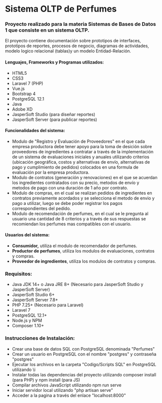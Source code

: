 # Sistema OLTP de Perfumes

### Proyecto realizado para la materia Sistemas de Bases de Datos 1 que consiste en un sistema OLTP. 
El proyecto contiene documentación sobre prototipos de interfaces, prototipos de reportes, procesos de negocio, diagramas de actividades, modelo logico relacional (tablas)y un modelo Entidad-Relación.
#### Lenguajes, Frameworks y Programas utilizados:
- HTML5
- CSS3
- Laravel 7 (PHP)
- Vue.js
- Bootstrap 4
- PostgreSQL 12.1
- Java
- Adobe XD
- JasperSoft Studio (para diseñar reportes)
- JasperSoft Server (para publicar reportes)

#### Funcionalidades del sistema:
- Modulo de "Registro y Evaluación de Proveedores" en el que cada empresa productora debe tener apoyo para la toma de desición sobre proveedores de ingredientes a contratar a través de la implementación de un sistema de evaluaciones iniciales y anuales utilizando criterios (ubicación geográfica, costos y alternativas de envío, alternativas de pago y cumplimiento de pedidos) colocados en una formula de evaluación por la empresa productora.
- Modulo de contratos (generación y renovaciones) en el que se acuerdan los ingredientes contratados con su precio, metodos de envío y metodos de pago con una duración de 1 año por contrato.
- Modulo de compras, en el cual se realizan pedidos de ingredientes en contratos previamente acordados y se selecciona el metodo de envio y pago a utilizar, luego se debe poder registrar los pagos correspondientes del pedido.
- Modulo de recomendación de perfumes, en el cual se le pregunta al usuario una cantidad de 8 criterios y a través de sus respuestas se recomiendan los perfumes mas compatibles con el usuario.
#### Usuarios del sistema:
- **Consumidor,** utiliza el modulo de recomendador de perfumes.
- **Productor de perfumes**, utiliza los modulos de evaluaciones, contratos y compras.
- **Proveedor de ingredientes**, utiliza los modulos de contratos y compras.
### Requisitos:
- Java JDK 14+ o Java JRE 8+ (Necesario para JasperSoft Studio y JasperSoft Server)
- JasperSoft Studio 6+
- JasperSoft Server 7.8+
- PHP 7.25+ (Necesario para Laravel)
- Laravel 7
- PostgreSQL 12.1+
- Node.js y NPM
- Composer 1.10+
### Instrucciones de Instalación:
- Crear una base de datos SQL con PostgreSQL denominada "Perfumes"
- Crear un usuario en PostgreSQL con el nombre "postgres" y contraseña "postgres"
- Ejecutar los archivos en la carpeta "Codigo/Scripts SQL" en PostgreSQL utilizando \i
- Instalar todas las dependencias del proyecto utilizando composer install (para PHP) y npm install (para JS)
- Compilar archivos JavaScript utilizando npm run serve
- Iniciar servidor local utilizando "php artisan serve"
- Acceder a la pagina a través del enlace "localhost:8000"
